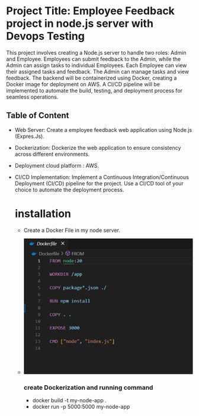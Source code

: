 # Project Title: Employee Feedback project in node.js server with Devops Testing
This project involves creating a Node.js server to handle two roles: Admin and Employee. Employees can submit feedback to the Admin, while the Admin can assign tasks to individual Employees. Each Employee can view their assigned tasks and feedback. The Admin can manage tasks and view feedback. The backend will be containerized using Docker, creating a Docker image for deployment on AWS. A CI/CD pipeline will be implemented to automate the build, testing, and deployment process for seamless operations.

## Table of Content
- Web Server: Create a employee feedback web application using Node.js (Expres.Js).
- Dockerization: Dockerize the web application to ensure consistency across different environments.
- Deployment cloud platform : AWS.
- CI/CD Implementation: Implement a Continuous Integration/Continuous Deployment (CI/CD) pipeline for the project. Use a CI/CD tool of your choice to automate the deployment process.

  # installation
  - Create a Docker File in my node server.
  - ![image](https://github.com/Hashim005/Devops_Test/blob/4f8f69ab40f0aae819f0e4d22080e458856671c7/docker-setup.png)

    ### create Dockerization and running command
    - docker build -t my-node-app .
    - docker run -p 5000:5000 my-node-app

